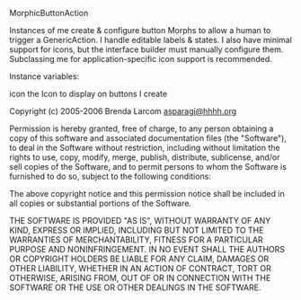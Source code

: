 MorphicButtonAction

Instances of me create & configure button Morphs to allow a human to trigger a GenericAction.  I handle editable labels & states.  I also have minimal support for icons, but the interface builder must manually configure them.   Subclassing me for application-specific icon support is recommended. 

Instance variables:

icon		the Icon to display on buttons I create

Copyright (c) 2005-2006 Brenda Larcom <asparagi@hhhh.org>

Permission is hereby granted, free of charge, to any person obtaining a copy of this software and associated documentation files (the "Software"), to deal in the Software without restriction, including without limitation the rights to use, copy, modify, merge, publish, distribute, sublicense, and/or sell copies of the Software, and to permit persons to whom the Software is furnished to do so, subject to the following conditions:

The above copyright notice and this permission notice shall be included in all copies or substantial portions of the Software.

THE SOFTWARE IS PROVIDED "AS IS", WITHOUT WARRANTY OF ANY KIND, EXPRESS OR IMPLIED, INCLUDING BUT NOT LIMITED TO THE WARRANTIES OF MERCHANTABILITY, FITNESS FOR A PARTICULAR PURPOSE AND NONINFRINGEMENT. IN NO EVENT SHALL THE AUTHORS OR COPYRIGHT HOLDERS BE LIABLE FOR ANY CLAIM, DAMAGES OR OTHER LIABILITY, WHETHER IN AN ACTION OF CONTRACT, TORT OR OTHERWISE, ARISING FROM, OUT OF OR IN CONNECTION WITH THE SOFTWARE OR THE USE OR OTHER DEALINGS IN THE SOFTWARE.
